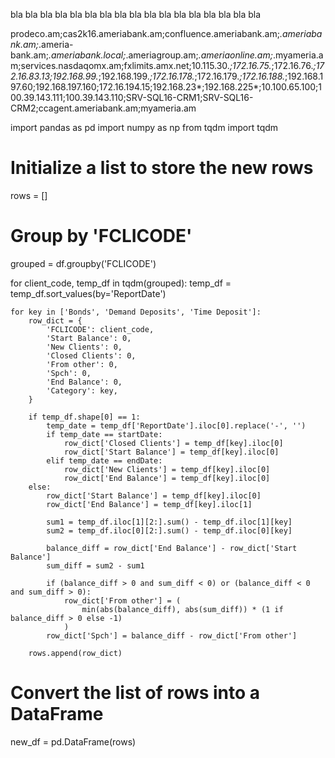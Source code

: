 
bla
bla
bla
bla
bla
bla
bla
bla
bla
bla
bla
bla
bla
bla
bla
bla
bla



prodeco.am;cas2k16.ameriabank.am;confluence.ameriabank.am;*.ameriabank.am;*.ameria-bank.am;*.ameriabank.local;*.ameriagroup.am;*.ameriaonline.am;*.myameria.am;services.nasdaqomx.am;fxlimits.amx.net;10.115.30.*;172.16.75.*;172.16.76.*;172.16.83.13;192.168.99.*;192.168.199.*;172.16.178.*;172.16.179.*;172.16.188.*;192.168.197.60;192.168.197.160;172.16.194.15;192.168.23*;192.168.225*;10.100.65.100;100.39.143.111;100.39.143.110;SRV-SQL16-CRM1;SRV-SQL16-CRM2;ccagent.ameriabank.am;myameria.am

import pandas as pd
import numpy as np
from tqdm import tqdm

# Initialize a list to store the new rows
rows = []

# Group by 'FCLICODE'
grouped = df.groupby('FCLICODE')

for client_code, temp_df in tqdm(grouped):
    temp_df = temp_df.sort_values(by='ReportDate')
    
    for key in ['Bonds', 'Demand Deposits', 'Time Deposit']:
        row_dict = {
            'FCLICODE': client_code,
            'Start Balance': 0,
            'New Clients': 0,
            'Closed Clients': 0,
            'From other': 0,
            'Spch': 0,
            'End Balance': 0,
            'Category': key,
        }

        if temp_df.shape[0] == 1:
            temp_date = temp_df['ReportDate'].iloc[0].replace('-', '')
            if temp_date == startDate:
                row_dict['Closed Clients'] = temp_df[key].iloc[0]
                row_dict['Start Balance'] = temp_df[key].iloc[0]
            elif temp_date == endDate:
                row_dict['New Clients'] = temp_df[key].iloc[0]
                row_dict['End Balance'] = temp_df[key].iloc[0]
        else:
            row_dict['Start Balance'] = temp_df[key].iloc[0]
            row_dict['End Balance'] = temp_df[key].iloc[1]

            sum1 = temp_df.iloc[1][2:].sum() - temp_df.iloc[1][key]
            sum2 = temp_df.iloc[0][2:].sum() - temp_df.iloc[0][key]

            balance_diff = row_dict['End Balance'] - row_dict['Start Balance']
            sum_diff = sum2 - sum1

            if (balance_diff > 0 and sum_diff < 0) or (balance_diff < 0 and sum_diff > 0):
                row_dict['From other'] = (
                    min(abs(balance_diff), abs(sum_diff)) * (1 if balance_diff > 0 else -1)
                )
            row_dict['Spch'] = balance_diff - row_dict['From other']

        rows.append(row_dict)

# Convert the list of rows into a DataFrame
new_df = pd.DataFrame(rows)
